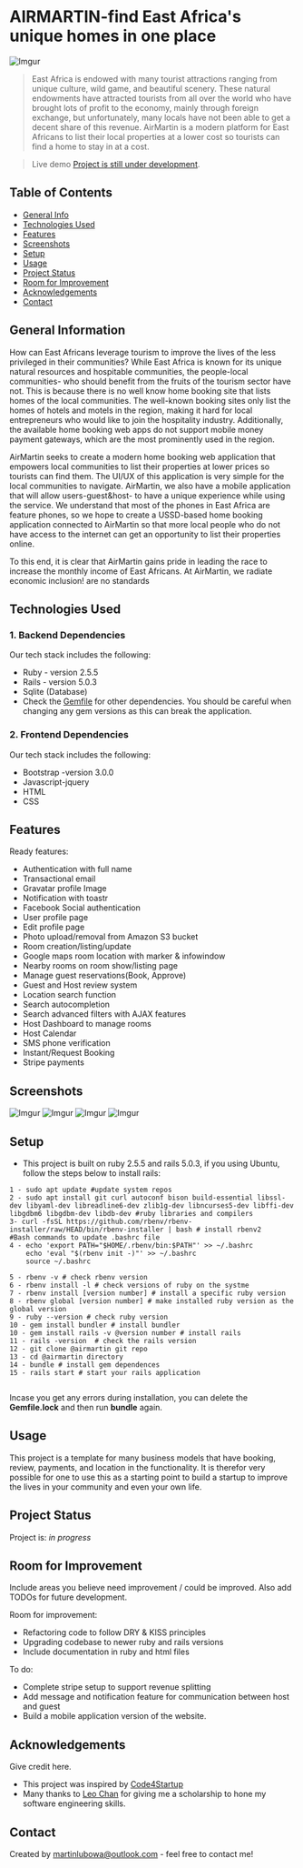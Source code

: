 # AIRMARTIN-find East Africa's unique homes in one place
![Imgur](https://i.imgur.com/YNFM9PX.jpg)
> East Africa is endowed with many tourist attractions ranging from unique culture, wild game, and beautiful scenery. These natural endowments have attracted tourists from all over the world who have brought lots of profit to the economy, mainly through foreign exchange, but unfortunately, many locals have not been able to get a decent share of this revenue. AirMartin is a modern platform for East Africans to list their local properties at a lower cost so tourists can find a home to stay in at a cost.   

> Live demo [Project is still under development](#). <!-- If you have the project hosted somewhere, include the link here. -->

## Table of Contents
* [General Info](#general-information)
* [Technologies Used](#technologies-used)
* [Features](#features)
* [Screenshots](#screenshots)
* [Setup](#setup)
* [Usage](#usage)
* [Project Status](#project-status)
* [Room for Improvement](#room-for-improvement)
* [Acknowledgements](#acknowledgements)
* [Contact](#contact)
<!-- * [License](#license) -->


## General Information

How can East Africans leverage tourism to improve the lives of the less privileged in their communities? While East Africa is known for its unique natural resources and hospitable communities, the people-local communities- who should benefit from the fruits of the tourism sector have not. This is because there is no well know home booking site that lists homes of the local communities. The well-known booking sites only list the homes of hotels and motels in the region, making it hard for local entrepreneurs who would like to join the hospitality industry. Additionally, the available home booking web apps do not support mobile money payment gateways, which are the most prominently used in the region. 

AirMartin seeks to create a modern home booking web application that empowers local communities to list their properties at lower prices so tourists can find them. The UI/UX of this application is very simple for the local communities to navigate. AirMartin, we also have a mobile application that will allow users-guest&host- to have a unique experience while using the service. We understand that most of the phones in East Africa are feature phones, so we hope to create a USSD-based home booking application connected to AirMartin so that more local people who do not have access to the internet can get an opportunity to list their properties online. 

To this end, it is clear that AirMartin gains pride in leading the race to increase the monthly income of   East Africans. At AirMartin, we radiate economic inclusion!  are no standards 



## Technologies Used

### 1. Backend Dependencies
Our tech stack includes the following:
- Ruby - version 2.5.5
- Rails - version 5.0.3
- Sqlite (Database)
- Check the [Gemfile](./Gemfile) for other dependencies. You should be careful when changing any   gem versions as this  can break the application. 

### 2. Frontend Dependencies
Our tech stack includes the following:
- Bootstrap -version 3.0.0
- Javascript-jquery
- HTML
- CSS


## Features

Ready features:

- Authentication with full name
- Transactional email
- Gravatar profile Image
- Notification with toastr
- Facebook Social authentication
- User profile page
- Edit profile page
- Photo upload/removal from Amazon S3 bucket
- Room creation/listing/update
- Google maps room location with marker & infowindow
- Nearby rooms on room show/listing page
- Manage guest reservations(Book, Approve)
- Guest and Host review system
- Location search function
- Search autocompletion
- Search  advanced filters with AJAX features 
- Host Dashboard to manage rooms
- Host Calendar
- SMS phone verification
- Instant/Request Booking 
- Stripe payments



## Screenshots
![Imgur](https://i.imgur.com/ZCJCvGr.png)
![Imgur](https://i.imgur.com/sP1KzeV.png)
![Imgur](https://i.imgur.com/KYnMtdW.png)
![Imgur](https://i.imgur.com/0C4Hk7i.png)
<!-- If you have screenshots you'd like to share, include them here. -->


## Setup

* This project is built on ruby 2.5.5 and rails 5.0.3, if you using Ubuntu, follow the steps below to install rails:
``` 
1 - sudo apt update #update system repos
2 - sudo apt install git curl autoconf bison build-essential libssl-dev libyaml-dev libreadline6-dev zlib1g-dev libncurses5-dev libffi-dev libgdbm6 libgdbm-dev libdb-dev #ruby libraries and compilers
3- curl -fsSL https://github.com/rbenv/rbenv-installer/raw/HEAD/bin/rbenv-installer | bash # install rbenv2
#Bash commands to update .bashrc file
4 - echo 'export PATH="$HOME/.rbenv/bin:$PATH"' >> ~/.bashrc
    echo 'eval "$(rbenv init -)"' >> ~/.bashrc
    source ~/.bashrc

5 - rbenv -v # check rbenv version
6 - rbenv install -l # check versions of ruby on the systme
7 - rbenv install [version number] # install a specific ruby version
8 - rbenv global [version number] # make installed ruby version as the global version
9 - ruby --version # check ruby version
10 - gem install bundler # install bundler 
10 - gem install rails -v @version number # install rails
11 - rails -version  # check the rails version
12 - git clone @airmartin git repo
13 - cd @airmartin directory
14 - bundle # install gem dependences
15 - rails start # start your rails application


```
Incase you get any errors during installation, you can delete the **Gemfile.lock** and then run **bundle** again. 


## Usage

This project is a template for many business models  that have booking,  review, payments, and location in the functionality.  It is therefor very possible for one to use this as a starting point to build a startup  to improve  the lives in your community and even your own life. 


## Project Status
Project is: _in progress_ 


## Room for Improvement
Include areas you believe need improvement / could be improved. Also add TODOs for future development.

Room for improvement:
- Refactoring code to follow DRY & KISS principles
- Upgrading codebase to  newer ruby and rails  versions
- Include documentation in ruby and html files

To do:
- Complete stripe setup to support revenue splitting
- Add message and notification feature for communication between host and guest
- Build a mobile application  version of the website.


## Acknowledgements
Give credit here.
- This project was inspired by [Code4Startup](https://code4startup.com/)
- Many thanks to [Leo Chan](https://hk.linkedin.com/in/leowchan) for giving me a scholarship to hone my software engineering skills. 


## Contact
Created by <martinlubowa@outlook.com> - feel free to contact me!


<!-- Optional -->
<!-- ## License -->
<!-- This project is open source and available under the [... License](). -->

<!-- You don't have to include all sections - just the one's relevant to your project -->


